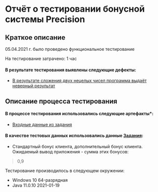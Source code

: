 # Отчёт о тестировании бонусной системы **Precision**
## Краткое описание

05.04.2021 г. было проведено функциональное тестирование

На тестирование затрачено: 1 час

#### В результате тестирования выявлены следующие дефекты:
* [В результате сложения двух нецелых чисел программа выдаёт неверный результат](https://github.com/NilsBond/Java-HW-2-2-Precision/issues/1#issue-850709274)

## Описание процесса тестирования
#### В процессе тестирования использовались следующие артефакты*:
* [Входные данные из задания](https://github.com/netology-code/javaqa-homeworks/tree/master/programming)

#### В качестве тестовых данных использовались данные [Задания](https://github.com/netology-code/javaqa-homeworks/tree/master/programming):
* Стандартный бонус клиента, дополнительный бонус клиента.  
  Ожидаемый вывод приложения - сумма этих бонусов:
>0,9

Тестирование производилось в следующем окружении:
* Windows 10 64-разрядная
* Java 11.0.10 2021-01-19
